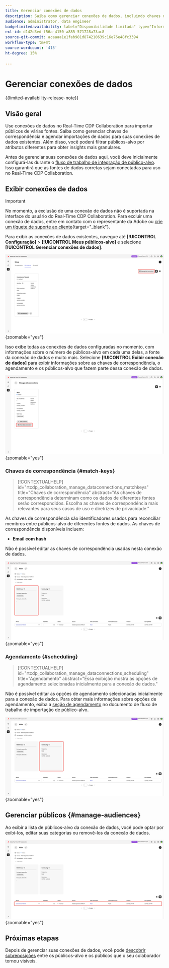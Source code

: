 ```yaml
---
title: Gerenciar conexões de dados
description: Saiba como gerenciar conexões de dados, incluindo chaves de correspondência, agendamento, casos de uso e filtragem de público-alvo no Real-Time CDP Collaboration
audience: administrator, data engineer
badgelimitedavailability: label="Disponibilidade limitada" type="Informative" url="https://helpx.adobe.com/br/legal/product-descriptions/real-time-customer-data-platform-collaboration.html newtab=true"
exl-id: d142d3ed-f56a-4150-a885-571728a73ac8
source-git-commit: acaaaa1e1fab981d874210639c16e76e48fc3394
workflow-type: tm+mt
source-wordcount: '415'
ht-degree: 15%

---
```


# Gerenciar conexões de dados

{{limited-availability-release-note}}

## Visão geral

Use conexões de dados no Real-Time CDP Collaboration para importar públicos de várias fontes. Saiba como gerenciar chaves de correspondência e agendar importações de dados para suas conexões de dados existentes. Além disso, você poderá filtrar públicos-alvo por atributos diferentes para obter insights mais granulares.

Antes de gerenciar suas conexões de dados aqui, você deve inicialmente configurá-las durante o [fluxo de trabalho de integração de público-alvo](./onboard-audiences.md). Isso garantirá que as fontes de dados corretas sejam conectadas para uso no Real-Time CDP Collaboration.

## Exibir conexões de dados

>[!IMPORTANT]
>
>No momento, a exclusão de uma conexão de dados não é suportada na interface do usuário do Real-Time CDP Collaboration. Para excluir uma conexão de dados, entre em contato com o representante da Adobe ou [crie um tíquete de suporte ao cliente](https://experienceleague.adobe.com/home?lang=pt-BR&amp;support-tab=open-ticket#support){target="_blank"}.

Para exibir as conexões de dados existentes, navegue até **[!UICONTROL Configuração]** > **[!UICONTROL Meus públicos-alvo]** e selecione **[!UICONTROL Gerenciar conexões de dados]**.

![Espaço de trabalho de Instalação com Gerenciar conexões de dados realçado.](/help/assets/setup/manage-data-connection/manage-data-connection-highlighted.png){zoomable="yes"}

Isso exibe todas as conexões de dados configuradas no momento, com informações sobre o número de públicos-alvo em cada uma delas, a fonte da conexão de dados e muito mais. Selecione **[!UICONTROL Exibir conexão de dados]** para exibir informações sobre as chaves de correspondência, o agendamento e os públicos-alvo que fazem parte dessa conexão de dados.

![Gerenciar espaço de trabalho de conexões de dados com uma conexão Exibir conexões de dados realçadas. ](/help/assets/setup/manage-data-connection/view-data-connection-highlighted.png){zoomable="yes"}

### Chaves de correspondência {#match-keys}

>[!CONTEXTUALHELP]
>id="rtcdp_collaboration_manage_dataconnections_matchkeys"
>title="Chaves de correspondência"
>abstract="As chaves de correspondência determinam como os dados de diferentes fontes serão correspondidos. Escolha as chaves de correspondência mais relevantes para seus casos de uso e diretrizes de privacidade."

As chaves de correspondência são identificadores usados para reconciliar membros entre públicos-alvo de diferentes fontes de dados. As chaves de correspondência disponíveis incluem:

- **Email com hash**

Não é possível editar as chaves de correspondência usadas nesta conexão de dados.

![Um espaço de trabalho de conexões de dados com a seção Corresponder chaves realçada.](/help/assets/setup/manage-data-connection/view-data-connection-match-keys.png){zoomable="yes"}

### Agendamento {#scheduling}

>[!CONTEXTUALHELP]
>id="rtcdp_collaboration_manage_dataconnections_scheduling"
>title="Agendamento"
>abstract="Essa exibição mostra as opções de agendamento selecionadas inicialmente para a conexão de dados."

Não é possível editar as opções de agendamento selecionadas inicialmente para a conexão de dados. Para obter mais informações sobre opções de agendamento, exiba a [seção de agendamento](/help/guide/setup/onboard-audiences.md#schedule) no documento de fluxo de trabalho de importação de público-alvo.

![Um espaço de trabalho de conexões de dados com a seção Agendamento realçada.](/help/assets/setup/manage-data-connection/view-data-connection-scheduling.png){zoomable="yes"}

## Gerenciar públicos {#manage-audiences}

Ao exibir a lista de públicos-alvo da conexão de dados, você pode optar por exibi-los, editar suas categorias ou removê-los da conexão de dados.

![Um espaço de trabalho de conexões de dados com os públicos-alvo realçados.](/help/assets/setup/manage-data-connection/view-data-connection-manage-audiences.png){zoomable="yes"}

## Próximas etapas

Depois de gerenciar suas conexões de dados, você pode [descobrir sobreposições](/help/guide/collaborate/discover.md) entre os públicos-alvo e os públicos que o seu colaborador tornou visíveis.
